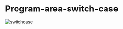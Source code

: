 # Program-area-switch-case
![switchcase](https://github.com/Parv-s/Program-area-switch-case/assets/146922256/6891c141-046f-42a4-974f-bb48039c63c1)

